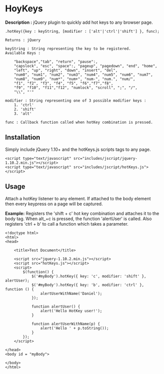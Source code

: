 HoyKeys
=======

**Description :** jQuery plugin to quickly add hot keys to any browser page.


    .hotKey({key : keyString, [modifier : ['alt'|'ctrl'|'shift'] }, func);

    Returns : jQuery

    keyString : String representing the key to be registered.
    Available Keys :

        "backspace","tab", "return", "pause":,
        "capslock", "esc", "space":, "pageup", "pagedown", "end", "home",
        "left", "up", "right", "down", "insert", "del",
        "num0", "num1", "num2", "num3", "num4", "num5", "num6", "num7",
        "num8", "num9", "num*", "num+", "num-", "num.", "num/",
        "f1", "f2", "f3", "f4", "f5", "f6","f7","f8",
        "f9", "f10", "f11","f12", "numlock", "scroll", ";", "/",
        "\\", "'"

    modifier : String representing one of 3 possible modifier keys : 
        1. 'ctrl'
        2. 'shift'
        3. 'alt'

    func : Callback function called when hotKey combination is pressed.



Installation
-------------

Simply include jQuery 1.10+ and the hotKeys.js scripts tags to any page.


    <script type="text/javascript" src="includes/jscript/jquery-1.10.2.min.js"></script>
    <script type="text/javascript" src="includes/jscript/hotKeys.js"></script>




Usage
-----
Attach a hotKey listener to any element.  If attached to the body element then every keypress on a page will be captured.

**Example:**
Registers the 'shift + c' hot key combination and attaches it to the body tag.  When alt_+c is pressed, the function 'alertUser' is called. Also registers 'ctrl + b' to call a function which takes a parameter.



    <!doctype html>
    <html>
    <head>

        <title>Test Document</title>

        <script src="jquery-1.10.2.min.js"></script>
        <script src="hotKeys.js"></script>
        <script>
            $(function() {
                $('#myBody').hotKey({ key: 'c', modifier: 'shift' }, alertUser);
                $('#myBody').hotKey({ key: 'b', modifier: 'ctrl' }, function () {
                    alertUserWithName('Daniel');
                });
    
                function alertUser() {
                    alert('Hello HotKey user!');
                }
                   
                function alertUserWithName(p) {
                    alert('Hello ' + p.toString());
                }    
            });
        </script>  

    </head>
    <body id = "myBody">
       
    </body>
    </html>


